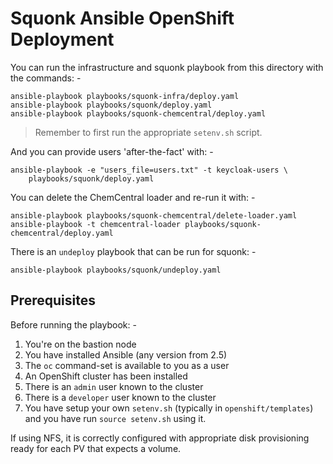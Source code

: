 # Squonk Ansible OpenShift Deployment
You can run the infrastructure and squonk playbook from this
directory with the commands: -

    ansible-playbook playbooks/squonk-infra/deploy.yaml
    ansible-playbook playbooks/squonk/deploy.yaml
    ansible-playbook playbooks/squonk-chemcentral/deploy.yaml

>   Remember to first run the appropriate `setenv.sh` script.

And you can provide users 'after-the-fact' with: -

    ansible-playbook -e "users_file=users.txt" -t keycloak-users \
        playbooks/squonk/deploy.yaml
        
You can delete the ChemCentral loader and re-run it with: -

    ansible-playbook playbooks/squonk-chemcentral/delete-loader.yaml
    ansible-playbook -t chemcentral-loader playbooks/squonk-chemcentral/deploy.yaml
        
There is an `undeploy` playbook that can be run for squonk: -

    ansible-playbook playbooks/squonk/undeploy.yaml

## Prerequisites
Before running the playbook: -

1.  You're on the bastion node
1.  You have installed Ansible (any version from 2.5)
1.  The `oc` command-set is available to you as a user
1.  An OpenShift cluster has been installed
1.  There is an `admin` user known to the cluster
1.  There is a `developer` user known to the cluster
1.  You have setup your own `setenv.sh` (typically in `openshift/templates`)
    and you have run `source setenv.sh` using it.

If using NFS, it is correctly configured with appropriate
disk provisioning ready for each PV that expects a volume.
